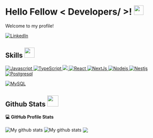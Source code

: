 <h1> Hello Fellow < Developers/ >! <img src = "https://raw.githubusercontent.com/MartinHeinz/MartinHeinz/master/wave.gif" width = 30px> </h1>
<p align='center'>
</p>
 
<p>
  Welcome to my profile!
</p>
 
   <a href="https://www.linkedin.com/in/jovanny-fuentes-871b7b279/](https://www.linkedin.com/in/salvador-mosqueda-3981511b1/" target="_blank">
<img alt="LinkedIn" src="https://img.shields.io/badge/LinkedIn-0077B5?style=for-the-badge&logo=linkedin&logoColor=white">
</a>   
 
 
<h2> Skills <img src = "https://media2.giphy.com/media/QssGEmpkyEOhBCb7e1/giphy.gif?cid=ecf05e47a0n3gi1bfqntqmob8g9aid1oyj2wr3ds3mg700bl&rid=giphy.gif" width = 32px> </h2>
<!-- <a href="https://www.docker.com/"><img alt="Linux" src="https://img.shields.io/badge/Linux-302E2B?style=for-the-badge&logo=linux&logoColor=white"></a> -->
 
<a href="https://www.javascript.com" target="_blank"> 
<img alt="Javascript" src="https://img.shields.io/badge/JavaScript-ED8B00?style=for-the-badge&logo=javascript&logoColor=white">
</a>
 
   <a href="https://www.typescriptlang.org" target="_blank">
<img alt="TypeScript" src="https://img.shields.io/badge/Typescript-3776AB?style=for-the-badge&logo=typescript&logoColor=white">
</a>
 
 
  <a href="https://tailwindcss.com" target="_blank">
<img src="https://img.shields.io/badge/Tailwind_CSS-38B2AC?style=for-the-badge&logo=tailwind-css&logoColor=white" />
</a>
 
   <a href="https://react.dev" target="_blank">
<img alt="React" src="https://img.shields.io/badge/react-087EA4?style=for-the-badge&logo=react&logoColor=white">
</a>
<a href="https://nextjs.org" target="_blank">
<img alt="NextJs" src="https://img.shields.io/badge/Nextjs-000000?style=for-the-badge&logo=nextdotjs&logoColor=white">
</a>
 
<a href="https://nodejs.dev/en/" target="_blank">
<img alt="Nodejs" src="https://img.shields.io/badge/Nodejs-59A946?style=for-the-badge&logo=nodedotjs&logoColor=white">
</a>
 
   <a href="https://nestjs.com" target="_blank">
<img alt="Nestjs" src="https://img.shields.io/badge/Nestjs-E0234E?style=for-the-badge&logo=nestjs&logoColor=white">
</a>
 

<a href="https://www.postgresql.org" target="_blank">
<img alt="Postgresql" src="https://img.shields.io/badge/Postgresql-FF4B4B?style=for-the-badge&logo=postgresql&logoColor=white">
</a>
 
<a href="https://www.mysql.com/"><img alt="MySQL" src="https://img.shields.io/badge/Microsoft%20SQL%20Server-CC2927?style=for-the-badge&logo=microsoft%20sql%20server&logoColor=white"></a>

 
<h2> Github Stats <img src = "https://i.pinimg.com/originals/65/c4/f4/65c4f452571be1261e9c623f7da488ac.gif" width = 35px> </h2>
 
 
  <summary><b>💻 GitHub Profile Stats</b></summary>
<br/>
<img align="center" src="https://github-readme-streak-stats.herokuapp.com?user=SalvadorMosqueda&theme=vue-dark&hide_border=true&date_format=M%20j%5B%2C%20Y%5D" alt="My github stats" />
 
<img align="center" src="https://github-readme-stats.vercel.app/api?username=SalvadorMosqueda&show_icons=true&include_all_commits=true&theme=cobalt&hide_border=true" alt="My github stats" />
 
<img align="center" src="https://github-readme-stats.vercel.app/api/top-langs/?username=SalvadorMosqueda&layout=compact&theme=cobalt&hide_border=true" />
